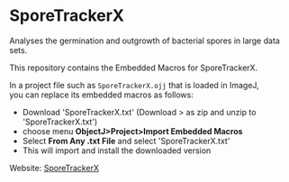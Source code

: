 # SporeTrackerX 

Analyses the germination and outgrowth of bacterial spores in large data sets.

This repository contains the Embedded Macros for SporeTrackerX.  
  
In a project file such as `SporeTrackerX.ojj` that is loaded in ImageJ,    
you can replace its embedded macros as follows:  
- Download 'SporeTrackerX.txt'  (Download > as zip and unzip to 'SporeTrackerX.txt')  
- choose menu **ObjectJ>Project>Import Embedded Macros**  
- Select **From Any .txt File** and select 'SporeTrackerX.txt'  
- This will import and install the downloaded version


Website: [SporeTrackerX](https://sils.fnwi.uva.nl/bcb/objectj/examples/sporetrackerx/MD/sporetrackerx.html)


